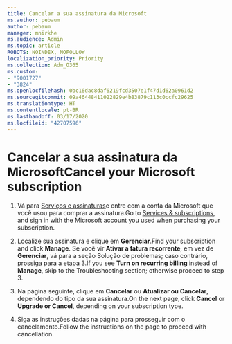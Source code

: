 ```yaml
---
title: Cancelar a sua assinatura da Microsoft
ms.author: pebaum
author: pebaum
manager: mnirkhe
ms.audience: Admin
ms.topic: article
ROBOTS: NOINDEX, NOFOLLOW
localization_priority: Priority
ms.collection: Adm_O365
ms.custom:
- "9001727"
- "3824"
ms.openlocfilehash: 0bc16dac8daf6219fcd3507e1f47d1d62a0961d2
ms.sourcegitcommit: 09a46448411022829e4b83879c113c0ccfc29625
ms.translationtype: HT
ms.contentlocale: pt-BR
ms.lasthandoff: 03/17/2020
ms.locfileid: "42707596"
---
```

# <a name="cancel-your-microsoft-subscription"></a><span data-ttu-id="fd1d4-102">Cancelar a sua assinatura da Microsoft</span><span class="sxs-lookup"><span data-stu-id="fd1d4-102">Cancel your Microsoft subscription</span></span>

1. <span data-ttu-id="fd1d4-103">Vá para [Serviços e assinaturas](https://account.microsoft.com/services/)e entre com a conta da Microsoft que você usou para comprar a assinatura.</span><span class="sxs-lookup"><span data-stu-id="fd1d4-103">Go to [Services & subscriptions](https://account.microsoft.com/services/), and sign in with the Microsoft account you used when purchasing your subscription.</span></span>

2. <span data-ttu-id="fd1d4-104">Localize sua assinatura e clique em **Gerenciar**.</span><span class="sxs-lookup"><span data-stu-id="fd1d4-104">Find your subscription and click **Manage**.</span></span> <span data-ttu-id="fd1d4-105">Se você vir **Ativar a fatura recorrente**, em vez de **Gerenciar**, vá para a seção Solução de problemas; caso contrário, prossiga para a etapa 3.</span><span class="sxs-lookup"><span data-stu-id="fd1d4-105">If you see **Turn on recurring billing** instead of **Manage**, skip to the Troubleshooting section;  otherwise proceed to step 3.</span></span>

3. <span data-ttu-id="fd1d4-106">Na página seguinte, clique em **Cancelar** ou **Atualizar ou Cancelar**, dependendo do tipo da sua assinatura.</span><span class="sxs-lookup"><span data-stu-id="fd1d4-106">On the next page, click **Cancel** or **Upgrade or Cancel**, depending on your subscription type.</span></span>

4. <span data-ttu-id="fd1d4-107">Siga as instruções dadas na página para prosseguir com o cancelamento.</span><span class="sxs-lookup"><span data-stu-id="fd1d4-107">Follow the instructions on the page to proceed with cancellation.</span></span>
